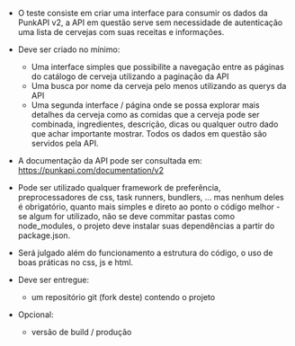 - O teste consiste em criar uma interface para consumir os dados da PunkAPI v2, a API em questão serve sem necessidade de autenticação uma lista de cervejas com suas receitas e informações.

- Deve ser criado no mínimo:
	- Uma interface simples que possibilite a navegação entre as páginas do catálogo de cerveja utilizando a paginação da API
	- Uma busca por nome da cerveja pelo menos utilizando as querys da API
	- Uma segunda interface / página onde se possa explorar mais detalhes da cerveja como as comidas que a cerveja pode ser combinada, ingredientes, descrição, dicas ou qualquer outro dado que achar importante mostrar. Todos os dados em questão são servidos pela API.

- A documentação da API pode ser consultada em: https://punkapi.com/documentation/v2

- Pode ser utilizado qualquer framework de preferência, preprocessadores de css, task runners, bundlers, ... mas nenhum deles é obrigatório, quanto mais simples e direto ao ponto o código melhor - se algum for utilizado, não se deve commitar pastas como node_modules, o projeto deve instalar suas dependências a partir do package.json.

- Será julgado além do funcionamento a estrutura do código, o uso de boas práticas no css, js e html.

- Deve ser entregue:
	- um repositório git (fork deste) contendo o projeto

- Opcional:
	- versão de build / produção
